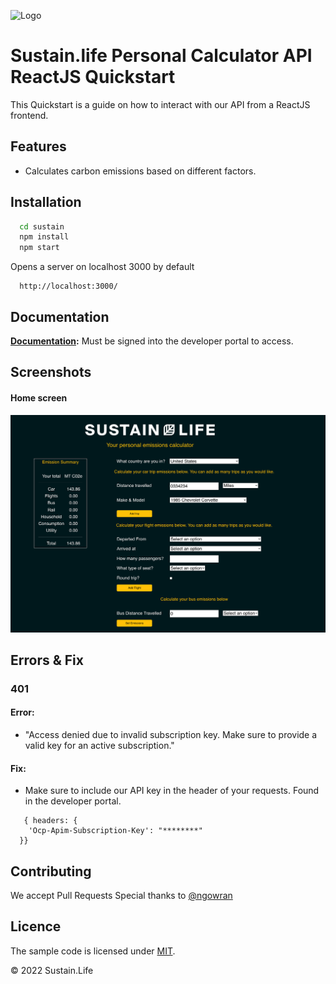 
![Logo](https://i.imgur.com/ZXtVTw8.png)

# Sustain.life Personal Calculator API ReactJS Quickstart

This Quickstart is a guide on how to interact with our API from a ReactJS frontend.


## Features

- Calculates carbon emissions based on different factors.

## Installation


```bash
  cd sustain
  npm install 
  npm start
```
Opens a server on localhost 3000 by default

```
  http://localhost:3000/
``` 
## Documentation

**[Documentation](https://developer.sustain.life/api-details#api=sustain-life-personal-calculator-api&operation=get-v1-personal-calculator-defaults):**
Must be signed into the developer portal to access.

## Screenshots

#### Home screen

![Screenshot](./sustain/src/assets/personal-calculator.png)

##  Errors & Fix

### 401 

#### Error:
 * "Access denied due to invalid subscription key. Make sure to provide a valid key for an active subscription."

#### Fix:
  * Make sure to include our API key in the header of your requests. Found in the developer portal.
  ```
     { headers: {
      'Ocp-Apim-Subscription-Key': "********"
    }}
  ```

## Contributing 
We accept Pull Requests
Special thanks to [@ngowran](https://github.com/ngowran)


## Licence 
The sample code is licensed under [MIT](https://www.mit.edu/~amini/LICENSE.md).

© 2022 Sustain.Life

